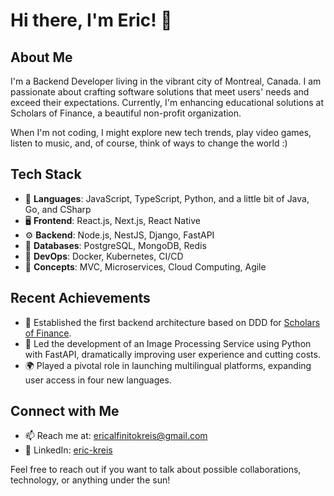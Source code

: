 # Hi there, I'm Eric! 👋

## About Me
I'm a Backend Developer living in the vibrant city of Montreal, Canada. I am passionate about crafting software solutions that meet users' needs and exceed their expectations. Currently, I'm enhancing educational solutions at Scholars of Finance, a beautiful non-profit organization.

When I'm not coding, I might explore new tech trends, play video games, listen to music, and, of course, think of ways to change the world :)

## Tech Stack
- 🔧 **Languages**: JavaScript, TypeScript, Python, and a little bit of Java, Go, and CSharp
- 🖥️ **Frontend**: React.js, Next.js, React Native
- ⚙️ **Backend**: Node.js, NestJS, Django, FastAPI
- 💽 **Databases**: PostgreSQL, MongoDB, Redis
- 🔗 **DevOps**: Docker, Kubernetes, CI/CD
- 🧠 **Concepts**: MVC, Microservices, Cloud Computing, Agile

## Recent Achievements
- 🚀 Established the first backend architecture based on DDD for [Scholars of Finance](https://scholarsoffinance.org/).
- 💾 Led the development of an Image Processing Service using Python with FastAPI, dramatically improving user experience and cutting costs.
- 🌍 Played a pivotal role in launching multilingual platforms, expanding user access in four new languages.

## Connect with Me
- 📫 Reach me at: [ericalfinitokreis@gmail.com](mailto:ericalfinitokreis@gmail.com)
- 👔 LinkedIn: [eric-kreis](https://www.linkedin.com/in/eric-kreis)

Feel free to reach out if you want to talk about possible collaborations, technology, or anything under the sun!


